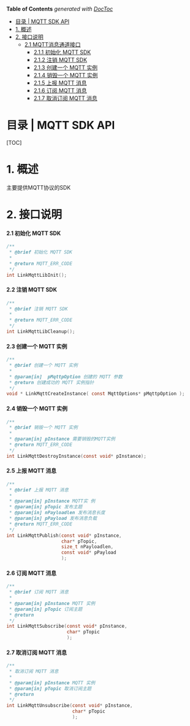 <!-- START doctoc generated TOC please keep comment here to allow auto update -->
<!-- DON'T EDIT THIS SECTION, INSTEAD RE-RUN doctoc TO UPDATE -->
**Table of Contents**  *generated with [DocToc](https://github.com/thlorenz/doctoc)*

- [目录 | MQTT SDK API](#%E7%9B%AE%E5%BD%95--mqtt-sdk-api)
- [1. 概述](#1-%E6%A6%82%E8%BF%B0)
- [2. 接口说明](#2-%E6%8E%A5%E5%8F%A3%E8%AF%B4%E6%98%8E)
  - [2.1 MQTT消息通道接口](#21-mqtt%E6%B6%88%E6%81%AF%E9%80%9A%E9%81%93%E6%8E%A5%E5%8F%A3)
      - [2.1.1 初始化 MQTT SDK](#211-%E5%88%9D%E5%A7%8B%E5%8C%96-mqtt-sdk)
      - [2.1.2 注销 MQTT SDK](#212-%E6%B3%A8%E9%94%80-mqtt-sdk)
      - [2.1.3 创建一个 MQTT 实例](#213-%E5%88%9B%E5%BB%BA%E4%B8%80%E4%B8%AA-mqtt-%E5%AE%9E%E4%BE%8B)
      - [2.1.4 销毁一个 MQTT 实例](#214-%E9%94%80%E6%AF%81%E4%B8%80%E4%B8%AA-mqtt-%E5%AE%9E%E4%BE%8B)
      - [2.1.5 上报 MQTT 消息](#215-%E4%B8%8A%E6%8A%A5-mqtt-%E6%B6%88%E6%81%AF)
      - [2.1.6 订阅 MQTT 消息](#216-%E8%AE%A2%E9%98%85-mqtt-%E6%B6%88%E6%81%AF)
      - [2.1.7 取消订阅 MQTT 消息](#217-%E5%8F%96%E6%B6%88%E8%AE%A2%E9%98%85-mqtt-%E6%B6%88%E6%81%AF)

<!-- END doctoc generated TOC please keep comment here to allow auto update -->

# 目录 | MQTT SDK API

[TOC]

# 1. 概述

主要提供MQTT协议的SDK

# 2. 接口说明

#### 2.1 初始化 MQTT SDK

```c
/**
 * @brief 初始化 MQTT SDK
 *
 * @return MQTT_ERR_CODE
 */
int LinkMqttLibInit();
```

#### 2.2 注销 MQTT SDK

```c
/**
 * @brief 注销 MQTT SDK
 *
 * @return MQTT_ERR_CODE
 */
int LinkMqttLibCleanup();
```

#### 2.3 创建一个 MQTT 实例

```c
/**
 * @brief 创建一个 MQTT 实例
 *
 * @param[in]  pMqttpOption 创建的 MQTT 参数
 * @return 创建成功的 MQTT 实例指针
 */
void * LinkMqttCreateInstance( const MqttOptions* pMqttpOption );
```

#### 2.4 销毁一个 MQTT 实例

```c
/**
 * @brief 销毁一个 MQTT 实例
 *
 * @param[in] pInstance 需要销毁的MQTT实例
 * @return MQTT_ERR_CODE
 */
int LinkMqttDestroyInstance(const void* pInstance);
```

#### 2.5 上报 MQTT 消息

```c
/**
 * @brief 上报 MQTT 消息
 *
 * @param[in] pInstance MQTT实 例
 * @param[in] pTopic 发布主题
 * @param[in] nPayloadlen 发布消息长度
 * @param[in] pPayload 发布消息负载
 * @return MQTT_ERR_CODE
 */
int LinkMqttPublish(const void* pInstance,
                    char* pTopic,
                    size_t nPayloadlen,
                    const void* pPayload
                    );
```

#### 2.6 订阅 MQTT 消息

```c
/**
 * @brief 订阅 MQTT 消息
 *
 * @param[in] pInstance MQTT 实例
 * @param[in] pTopic 订阅主题
 * @return
 */
int LinkMqttSubscribe(const void* pInstance,
                      char* pTopic
                      );
```

#### 2.7 取消订阅 MQTT 消息

```c
/**
 * 取消订阅 MQTT 消息
 *
 * @param[in] pInstance MQTT 实例
 * @param[in] pTopic 取消订阅主题
 * @return
 */
int LinkMqttUnsubscribe(const void* pInstance,
                        char* pTopic
                        );
```

